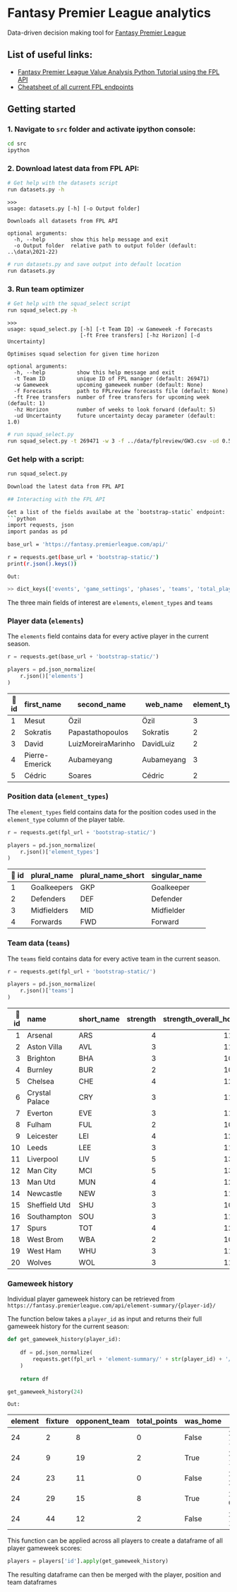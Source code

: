 # Fantasy Premier League analytics
Data-driven decision making tool for [Fantasy Premier League](https://fantasy.premierleague.com/)

## List of useful links:
  * [Fantasy Premier League Value Analysis Python Tutorial using the FPL API](https://towardsdatascience.com/fantasy-premier-league-value-analysis-python-tutorial-using-the-fpl-api-8031edfe9910)
  * [Cheatsheet of all current FPL endpoints](https://www.reddit.com/r/FantasyPL/comments/f8t3bw/cheatsheet_of_all_current_fpl_endpoints/)

## Getting started

### 1. Navigate to **`src`** folder and activate ipython console:
```bash
cd src
ipython
```

### 2. Download latest data from FPL API:
```bash
# Get help with the datasets script
run datasets.py -h
```

```console
>>>
usage: datasets.py [-h] [-o Output folder]

Downloads all datasets from FPL API

optional arguments:
  -h, --help        show this help message and exit
  -o Output folder  relative path to output folder (default: ..\data\2021-22)
```

```bash
# run datasets.py and save output into default location
run datasets.py
```

### 3. Run team optimizer
```bash
# Get help with the squad_select script
run squad_select.py -h
```

```console
>>>
usage: squad_select.py [-h] [-t Team ID] -w Gameweek -f Forecasts
                       [-ft Free transfers] [-hz Horizon] [-d Uncertainty]

Optimises squad selection for given time horizon

optional arguments:
  -h, --help          show this help message and exit
  -t Team ID          unique ID of FPL manager (default: 269471)
  -w Gameweek         upcoming gameweek number (default: None)
  -f Forecasts        path to FPLreview forecasts file (default: None)
  -ft Free transfers  number of free transfers for upcoming week (default: 1)
  -hz Horizon         number of weeks to look forward (default: 5)
  -ud Uncertainty     future uncertainty decay parameter (default: 1.0)
```

```bash
# run squad_select.py
run squad_select.py -t 269471 -w 3 -f ../data/fplreview/GW3.csv -ud 0.5
```


### Get help with a script:
```bash
run squad_select.py

Download the latest data from FPL API

## Interacting with the FPL API

Get a list of the fields availabe at the `bootstrap-static` endpoint:
```python
import requests, json
import pandas as pd

base_url = 'https://fantasy.premierleague.com/api/'

r = requests.get(base_url + 'bootstrap-static/')
print(r.json().keys())
```
`Out:`
```bash
>> dict_keys(['events', 'game_settings', 'phases', 'teams', 'total_players', 'elements', 'element_stats', 'element_types'])

```
The three main fields of interest are `elements`, `element_types` and `teams`

### Player data (`elements`)
The `elements` field contains data for every active player in the current season.

```python
r = requests.get(base_url + 'bootstrap-static/')

players = pd.json_normalize(
    r.json()['elements']
)
```

|:key: id|first_name|second_name|web_name|element_type|team|total_points|dreamteam_count|in_dreamteam|now_cost|points_per_game|minutes|goals_scored|assists|clean_sheets|goals_conceded|own_goals|penalties_saved|penalties_missed|yellow_cards|red_cards|saves|bonus|bps|influence|creativity|threat|ict_index|influence_rank|influence_rank_type|creativity_rank|creativity_rank_type|threat_rank|threat_rank_type|ict_index_rank|ict_index_rank_type|
| --- | --- | --- | --- | --- | --- | --- | --- | --- | --- | --- | --- | --- | --- | --- | --- | --- | --- | --- | --- | --- | --- | --- | --- | --- | --- | --- | --- | --- | --- | --- | --- | --- | --- | --- | --- |
|1|Mesut|Özil|Özil|3|1|0|0|False|68|0|0|0|0|0|0|0|0|0|0|0|0|0|0|0|0|0|0|604|240|604|240|604|240|604|240|
|2|Sokratis|Papastathopoulos|Sokratis|2|1|0|0|False|49|0|0|0|0|0|0|0|0|0|0|0|0|0|0|0|0|0|0|566|212|556|212|543|206|567|212|
|3|David|LuizMoreiraMarinho|DavidLuiz|2|1|7|0|False|55|1.2|364|0|0|0|7|0|0|0|0|0|0|0|52|72|23.1|22|11.7|239|93|270|79|267|78|297|100|
|4|Pierre-Emerick|Aubameyang|Aubameyang|3|1|37|0|False|115|3.4|986|2|1|3|14|0|0|0|2|0|0|1|123|141.4|170.8|277|58.9|135|51|42|30|31|15|36|20|
|5|Cédric|Soares|Cédric|2|1|0|0|False|46|0|0|0|0|0|0|0|0|0|0|0|0|0|0|0|0|0|0|542|206|529|206|504|197|543|206|

### Position data (`element_types`)
The `element_types` field contains data for the position codes used in the `element_type` column of the player table.

```python
r = requests.get(fpl_url + 'bootstrap-static/')

players = pd.json_normalize(
    r.json()['element_types']
)
```

|:key: id|plural_name|plural_name_short|singular_name|
| --- | --- | --- | --- |
|1|Goalkeepers|GKP|Goalkeeper|
|2|Defenders|DEF|Defender|
|3|Midfielders|MID|Midfielder|
|4|Forwards|FWD|Forward|

### Team data (`teams`)
The `teams` field contains data for every active team in the current season.

```python
r = requests.get(fpl_url + 'bootstrap-static/')

players = pd.json_normalize(
    r.json()['teams']
)
```

| :key: id | name           | short_name   |   strength |   strength_overall_home |   strength_overall_away |   strength_attack_home |   strength_attack_away |   strength_defence_home |   strength_defence_away |
|-----:|:---------------|:-------------|-----------:|------------------------:|------------------------:|-----------------------:|-----------------------:|------------------------:|------------------------:|
|    1 | Arsenal        | ARS          |          4 |                    1190 |                    1210 |                   1170 |                   1210 |                    1190 |                    1200 |
|    2 | Aston Villa    | AVL          |          3 |                    1150 |                    1160 |                   1150 |                   1150 |                    1180 |                    1210 |
|    3 | Brighton       | BHA          |          3 |                    1080 |                    1100 |                   1150 |                   1180 |                    1090 |                    1100 |
|    4 | Burnley        | BUR          |          2 |                    1050 |                    1080 |                   1120 |                   1190 |                    1010 |                    1030 |
|    5 | Chelsea        | CHE          |          4 |                    1260 |                    1280 |                   1240 |                   1280 |                    1270 |                    1310 |
|    6 | Crystal Palace | CRY          |          3 |                    1110 |                    1150 |                   1100 |                   1150 |                    1020 |                    1050 |
|    7 | Everton        | EVE          |          3 |                    1180 |                    1210 |                   1150 |                   1170 |                    1210 |                    1250 |
|    8 | Fulham         | FUL          |          2 |                    1000 |                    1020 |                   1020 |                   1030 |                    1020 |                    1020 |
|    9 | Leicester      | LEI          |          4 |                    1220 |                    1240 |                   1190 |                   1190 |                    1200 |                    1180 |
|   10 | Leeds          | LEE          |          3 |                    1100 |                    1130 |                   1060 |                   1110 |                    1130 |                    1160 |
|   11 | Liverpool      | LIV          |          5 |                    1320 |                    1360 |                   1240 |                   1320 |                    1330 |                    1350 |
|   12 | Man City       | MCI          |          5 |                    1310 |                    1360 |                   1260 |                   1320 |                    1330 |                    1350 |
|   13 | Man Utd        | MUN          |          4 |                    1230 |                    1230 |                   1220 |                   1230 |                    1250 |                    1260 |
|   14 | Newcastle      | NEW          |          3 |                    1100 |                    1130 |                   1100 |                   1120 |                    1010 |                    1060 |
|   15 | Sheffield Utd  | SHU          |          3 |                    1070 |                    1100 |                   1110 |                   1130 |                    1010 |                    1050 |
|   16 | Southampton    | SOU          |          3 |                    1150 |                    1180 |                   1140 |                   1200 |                    1110 |                    1160 |
|   17 | Spurs          | TOT          |          4 |                    1270 |                    1280 |                   1190 |                   1240 |                    1280 |                    1320 |
|   18 | West Brom      | WBA          |          2 |                    1010 |                    1030 |                   1020 |                   1020 |                    1000 |                    1010 |
|   19 | West Ham       | WHU          |          3 |                    1140 |                    1170 |                   1150 |                   1160 |                    1170 |                    1180 |
|   20 | Wolves         | WOL          |          3 |                    1160 |                    1190 |                   1180 |                   1220 |                    1100 |                    1170 |

### Gameweek history
Individual player gameweek history can be retrieved from `https://fantasy.premierleague.com/api/element-summary/{player-id}/`

The function below takes a `player_id` as input and returns their full gameweek history for the current season:
```python
def get_gameweek_history(player_id):
    
    df = pd.json_normalize(
        requests.get(fpl_url + 'element-summary/' + str(player_id) + '/').json()['history']
    )
    
    return df

get_gameweek_history(24)

```
`Out:`

|element|fixture|opponent_team|total_points|was_home|kickoff_time|team_h_score|team_a_score|round|minutes|goals_scored|assists|clean_sheets|goals_conceded|own_goals|penalties_saved|penalties_missed|yellow_cards|red_cards|saves|bonus|bps|influence|creativity|threat|ict_index|value|transfers_balance|selected|transfers_in|transfers_out|
| --- | --- | --- | --- | --- | --- | --- | --- | --- | --- | --- | --- | --- | --- | --- | --- | --- | --- | --- | --- | --- | --- | --- | --- | --- | --- | --- | --- | --- | --- | --- |
|24|2|8|0|False|2020-09-12T11:30:00Z|0|3|1|0|0|0|0|0|0|0|0|0|0|0|0|0|0|0|0|0|55|0|491508|0|0|
|24|9|19|2|True|2020-09-19T19:00:00Z|2|1|2|88|0|0|0|1|0|0|0|0|0|0|0|8|7.4|20.3|30|5.8|54|-145334|357292|7716|153050|
|24|23|11|0|False|2020-09-28T19:00:00Z|3|1|3|0|0|0|0|0|0|0|0|0|0|0|0|0|0|0|0|0|54|-81091|286264|14805|95896|
|24|29|15|8|True|2020-10-04T13:00:00Z|2|1|4|86|1|0|0|1|0|0|0|0|0|0|1|29|40.6|6|53|10|53|-47534|243259|9105|56639|
|24|44|12|2|False|2020-10-17T16:30:00Z|1|0|5|90|0|0|0|1|0|0|0|0|0|0|0|18|20.6|17.5|38|7.6|53|-24953|224096|16280|41233|

This function can be applied across all players to create a dataframe of all player gameweek scores:
```python
players = players['id'].apply(get_gameweek_history)
```
The resulting dataframe can then be merged with the player, position and team dataframes
